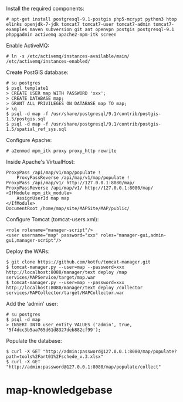 Install the required components:

	# apt-get install postgresql-9.1-postgis php5-mcrypt python3 htop elinks openjdk-7-jdk tomcat7 tomcat7-user tomcat7-admin tomcat7-examples maven subversion git ant openvpn postgis postgresql-9.1 phppgadmin activemq apache2-mpm-itk screen 

Enable ActiveMQ:

	# ln -s /etc/activemq/instances-available/main/ /etc/activemq/instances-enabled/

Create PostGIS database:

	# su postgres
	$ psql template1
	> CREATE USER map WITH PASSWORD 'xxx';
	> CREATE DATABASE map;
	> GRANT ALL PRIVILEGES ON DATABASE map TO map;
	> \q
	$ psql -d map -f /usr/share/postgresql/9.1/contrib/postgis-1.5/postgis.sql
	$ psql -d map -f /usr/share/postgresql/9.1/contrib/postgis-1.5/spatial_ref_sys.sql

Configure Apache:

	# a2enmod mpm_itk proxy proxy_http rewrite

Inside Apache's VirtualHost:

	ProxyPass /api/map/v1/map/populate !
        ProxyPassReverse /api/map/v1/map/populate !
	ProxyPass /api/map/v1/ http://127.0.0.1:8080/map/
	ProxyPassReverse /api/map/v1/ http://127.0.0.1:8080/map/
	<IfModule mpm_itk_module>
		AssignUserId map map
	</IfModule>
	DocumentRoot /home/map/site/MAPSite/MAP/public/

Configure Tomcat (tomcat-users.xml):

	<role rolename="manager-script"/>
	<user username="map" password="xxx" roles="manager-gui,admin-gui,manager-script"/>

Deploy the WARs:

	$ git clone https://github.com/kotfu/tomcat-manager.git
	$ tomcat-manager.py --user=map --password=xxx http://localhost:8080/manager/text deploy /map services/MAPService/target/map.war
	$ tomcat-manager.py --user=map --password=xxx http://localhost:8080/manager/text deploy /collector services/MAPCollector/target/MAPCollector.war

Add the 'admin' user:

	# su postgres
	$ psql -d map
	> INSERT INTO user_entity VALUES ('admin', true, '5f4dcc3b5aa765d61d8327deb882cf99');

Populate the database:

	$ curl -X GET "http://admin:password@127.0.0.1:8080/map/populate?path=tools%2Fart01%2Fschede_v.3.xlsx" 
	$ curl -X GET "http://admin:password@127.0.0.1:8080/map/populate/collect"
# map-knowledgebase
